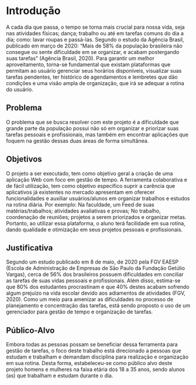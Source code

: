 # Introdução

A cada dia que passa, o tempo se torna mais crucial para nossa vida, seja nas atividades físicas; dança; trabalho ou até em tarefas comuns do dia a dia; como: lavar roupas e passá-las. Segundo o estudo da Agência Brasil, publicado em março de 2020: “Mais de 58% da população brasileira não consegue ou sente dificuldade em se organizar, e acabam postergando suas tarefas” (Agência Brasil, 2020). Para garantir um melhor aproveitamento, torna-se fundamental que existam plataformas que permitam ao usuário gerenciar seus horários disponíveis, visualizar suas tarefas pendentes, ter histórico de agendamentos e lembretes que dão condições e uma visão ampla de organização, que irá se adequar a rotina do usuário.

## Problema

O problema que se busca resolver com este projeto é a dificuldade que grande parte da população possui não só em organizar e priorizar suas tarefas pessoais e profissionais, mas também em encontrar aplicações que foquem na gestão dessas duas áreas de forma simultânea. 

## Objetivos

O projeto a ser executado, tem como objetivo geral a criação de uma aplicação Web com foco em gestão de tempo. 
A ferramenta colaborativa e de fácil utilização, tem como objetivo específico suprir a carência que aplicativos já existentes no mercado apresentam em oferecer funcionalidades e auxiliar usuários/alunos em organizar trabalhos e estudos na rotina diária.
Por exemplo: 
Na faculdade, um Feed de suas matérias/trabalhos; atividades avaliativas e provas;
No trabalho, coordenação de reuniões; projetos a serem priorizados e organizar metas. 
Portanto, ao utilizar essa plataforma, o aluno terá facilidade em sua rotina, dando qualidade e otimização em seus projetos pessoais e profissionais. 

## Justificativa

Segundo um estudo publicado em 8 de maio, de 2020 pela FGV EAESP (Escola de Administração de Empresas de São Paulo da Fundação Getúlio Vargas), cerca de 56% dos brasileiros possuem dificuldades em conciliar as tarefas de suas vidas pessoais e profissionais. Além disso, estima-se que 80% dos estudantes procrastinam e que 40% destes acabam sofrendo algum prejuízo na vida escolar devido aos adiamentos de atividades (FGV, 2020). 
Como um meio para amenizar as dificuldades no processo de planejamento e concentração das tarefas, está sendo proposto o uso de um gerenciador para gestão de tempo e organização de tarefas. 

## Público-Alvo

Embora todas as pessoas possam se beneficiar dessa ferramenta para gestão de tarefas, o foco deste trabalho está direcionado a pessoas que estudam e trabalham e demandam disciplina para realização e organização em sua rotina. 
Desta forma, estabeleceu-se como público alvo deste projeto homens e mulheres na faixa etária dos 18 a 35 anos, sendo alunos (as) que trabalham e estudam durante o dia. 
